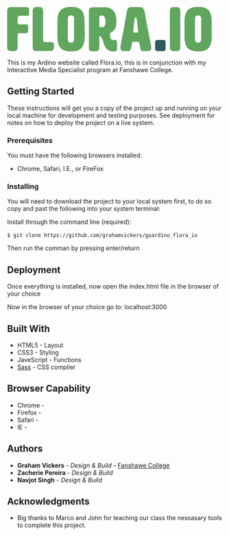 ![](/images/logo_v1.svg)

This is my Ardino website called Flora.io, this is in conjunction with my Interactive Media Specialist program at Fanshawe College. 

## Getting Started

These instructions will get you a copy of the project up and running on your local machine for development and testing purposes. See deployment for notes on how to deploy the project on a live system.

### Prerequisites

You must have the following browsers installed: 

* Chrome, Safari, I.E., or FireFox

### Installing

You will need to download the project to your local system first, to do so copy and past the following into your system terminal:


Install through the command line (required):
```
$ git clone https://github.com/grahamvickers/guardino_flora_io
```
Then run the comman by pressing enter/return


## Deployment

Once everything is installed, now open the index.html file in the browser of your choice

Now in the browser of your choice go to: localhost:3000

## Built With

* HTML5 - Layout
* CSS3 - Styling
* JaveScript - Functions
* [Sass](https://sass-lang.com/) - CSS compiler


## Browser Capability 

* Chrome - 
* Firefox - 
* Safari -
* IE - 


## Authors

* **Graham Vickers** - *Design & Build* - [Fanshawe College](https://github.com/grahamvickers)
* **Zacherie Pereira** - *Design & Build* 
* **Navjot Singh** - *Design & Build* 


## Acknowledgments

* Big thanks to Marco and John for teaching our class the nessasary tools to complete this project. 
